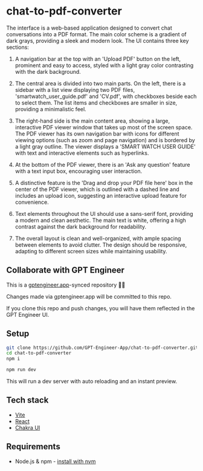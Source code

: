 # chat-to-pdf-converter

The interface is a web-based application designed to convert chat conversations into a PDF format. The main color scheme is a gradient of dark grays, providing a sleek and modern look. The UI contains three key sections:

1. A navigation bar at the top with an 'Upload PDF' button on the left, prominent and easy to access, styled with a light gray color contrasting with the dark background.

2. The central area is divided into two main parts. On the left, there is a sidebar with a list view displaying two PDF files, 'smartwatch_user_guide.pdf' and 'CV.pdf', with checkboxes beside each to select them. The list items and checkboxes are smaller in size, providing a minimalistic feel.

3. The right-hand side is the main content area, showing a large, interactive PDF viewer window that takes up most of the screen space. The PDF viewer has its own navigation bar with icons for different viewing options (such as zoom and page navigation) and is bordered by a light gray outline. The viewer displays a 'SMART WATCH USER GUIDE' with text and interactive elements such as hyperlinks.

4. At the bottom of the PDF viewer, there is an 'Ask any question' feature with a text input box, encouraging user interaction.

5. A distinctive feature is the 'Drag and drop your PDF file here' box in the center of the PDF viewer, which is outlined with a dashed line and includes an upload icon, suggesting an interactive upload feature for convenience.

6. Text elements throughout the UI should use a sans-serif font, providing a modern and clean aesthetic. The main text is white, offering a high contrast against the dark background for readability.

7. The overall layout is clean and well-organized, with ample spacing between elements to avoid clutter. The design should be responsive, adapting to different screen sizes while maintaining usability.

## Collaborate with GPT Engineer

This is a [gptengineer.app](https://gptengineer.app)-synced repository 🌟🤖

Changes made via gptengineer.app will be committed to this repo.

If you clone this repo and push changes, you will have them reflected in the GPT Engineer UI.

## Setup

```sh
git clone https://github.com/GPT-Engineer-App/chat-to-pdf-converter.git
cd chat-to-pdf-converter
npm i
```

```sh
npm run dev
```

This will run a dev server with auto reloading and an instant preview.

## Tech stack

- [Vite](https://vitejs.dev/)
- [React](https://react.dev/)
- [Chakra UI](https://chakra-ui.com/)

## Requirements

- Node.js & npm - [install with nvm](https://github.com/nvm-sh/nvm#installing-and-updating)

